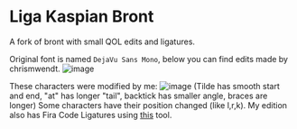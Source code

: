 # Liga Kaspian Bront
A fork of bront with small QOL edits and ligatures.

Original font is named `DejaVu Sans Mono`, below you can find edits made by chrismwendt.
![image](https://user-images.githubusercontent.com/34658474/173202213-e3dcfa33-2c9b-4bd3-8d14-957f30bf2d9a.png)

These characters were modified by me:
![image](https://user-images.githubusercontent.com/34658474/173202276-13971034-36e3-4381-a063-145a965b96fb.png)
(Tilde has smooth start and end, "at" has longer "tail", backtick has smaller angle, braces are longer)
Some characters have their position changed (like l,r,k).
My edition also has Fira Code Ligatures using [this](https://github.com/ToxicFrog/Ligaturizer) tool.
